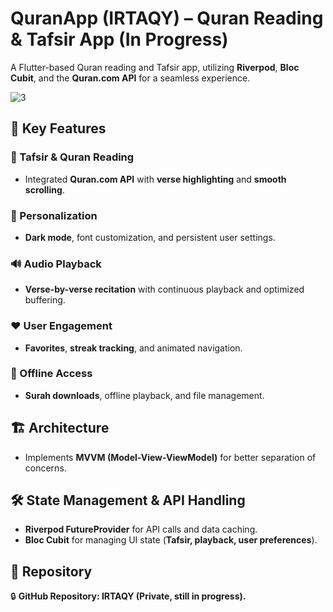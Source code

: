 # QuranApp (IRTAQY) – Quran Reading & Tafsir App (In Progress)

A Flutter-based Quran reading and Tafsir app, utilizing **Riverpod**, **Bloc Cubit**, and the **Quran.com API** for a seamless experience.

![3](https://github.com/user-attachments/assets/535ede35-0223-48ac-a7cd-657a8520fb6c)

## 🚀 Key Features

### 📖 Tafsir & Quran Reading  
- Integrated **Quran.com API** with **verse highlighting** and **smooth scrolling**.  

### 🎨 Personalization  
- **Dark mode**, font customization, and persistent user settings.  

### 🔊 Audio Playback  
- **Verse-by-verse recitation** with continuous playback and optimized buffering.  

### ❤️ User Engagement  
- **Favorites**, **streak tracking**, and animated navigation.  

### 📶 Offline Access  
- **Surah downloads**, offline playback, and file management.  

## 🏗️ Architecture  
- Implements **MVVM (Model-View-ViewModel)** for better separation of concerns.  

## 🛠️ State Management & API Handling  
- **Riverpod FutureProvider** for API calls and data caching.  
- **Bloc Cubit** for managing UI state (**Tafsir, playback, user preferences**).  

## 📂 Repository  
🔒 **GitHub Repository: IRTAQY (Private, still in progress).**
